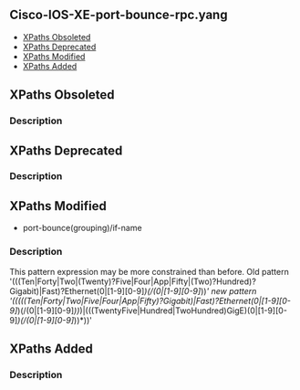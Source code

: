 ## Cisco-IOS-XE-port-bounce-rpc.yang


- [XPaths Obsoleted](#xpaths-obsoleted)
- [XPaths Deprecated](#xpaths-deprecated)
- [XPaths Modified](#xpaths-modified)
- [XPaths Added](#xpaths-added)

## XPaths Obsoleted

### Description

## XPaths Deprecated

### Description

## XPaths Modified

- port-bounce(grouping)/if-name

### Description

This pattern expression may be more constrained than before. Old pattern '(((Ten|Forty|Two|(Twenty)?Five|Four|App|Fifty|(Two)?Hundred)?Gigabit)|Fast)?Ethernet(0|[1-9][0-9]*)(/(0|[1-9][0-9]*))*' new pattern '(((((Ten|Forty|Two|Five|Four|App|Fifty)?Gigabit)|Fast)?Ethernet(0|[1-9][0-9]*)(/(0|[1-9][0-9]*))*)|(((TwentyFive|Hundred|TwoHundred)GigE)(0|[1-9][0-9]*)(/(0|[1-9][0-9]*))*))'

## XPaths Added

### Description
